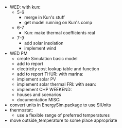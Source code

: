 - WED: with kun:
  - 5-6
    - merge in Kun's stuff
    - get model running on Kun's comp
  - 6-7 
    - Kun: make thermal coefficients real
  - 7-9
    - add solar insolation
    - implement wind
- WED PM
  - create Simulation basic model
  - add to report
  - electricity cost lookup table and function
  - add to report
THUR: with marina:
  - implement solar PV
  - implement solar thermal
FRI: with sean:
  - implement CHP
WEEKEND: 
  - houses and scenarios
  - documentation
MISC:
- convert units in EnergySim.package to use SIUnits
- thermostat:
  - use a flexible range of preferred temperatures
- move outside_temperature to some place appropriate
